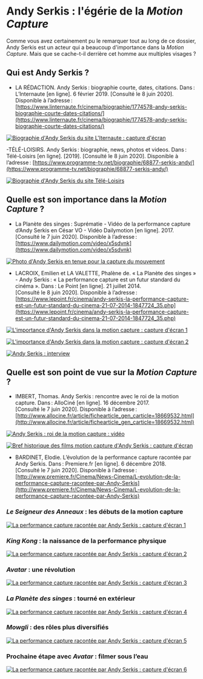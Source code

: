 # Andy Serkis : l'égérie de la *Motion Capture*

Comme vous avez certainement pu le remarquer tout au long de ce dossier, Andy Serkis est un acteur qui a beaucoup d'importance dans la *Motion Capture*. Mais que se cache-t-il derrière cet homme aux multiples visages ?

## Qui est Andy Serkis ?

- LA RÉDACTION. Andy Serkis : biographie courte, dates, citations. Dans : L’Internaute [en ligne]. 6 février 2019. [Consulté le 8 juin 2020]. Disponible à l’adresse : [https://www.linternaute.fr/cinema/biographie/1774578-andy-serkis-biographie-courte-dates-citations/](https://www.linternaute.fr/cinema/biographie/1774578-andy-serkis-biographie-courte-dates-citations/)

[![Biographie d'Andy Serkis du site L'Iternaute : capture d'écran](Images/andyserkisbio1.PNG)](https://www.linternaute.fr/cinema/biographie/1774578-andy-serkis-biographie-courte-dates-citations/)

-TÉLÉ-LOISIRS. Andy Serkis : biographie, news, photos et videos. Dans : Télé-Loisirs [en ligne]. [2019]. [Consulté le 8 juin 2020]. Disponible à l’adresse : [https://www.programme-tv.net/biographie/68877-serkis-andy/](https://www.programme-tv.net/biographie/68877-serkis-andy/)

[![Biographie d'Andy Serkis du site Télé-Loisirs](Images/andyserkisbio2.PNG)](https://www.programme-tv.net/biographie/68877-serkis-andy/)

## Quelle est son importance dans la *Motion Capture* ?

- La Planète des singes : Suprématie - Vidéo de la performance capture d’Andy Serkis en César VO - Vidéo Dailymotion [en ligne]. 2017. [Consulté le 7 juin 2020]. Disponible à l’adresse : [https://www.dailymotion.com/video/x5sdvnk](https://www.dailymotion.com/video/x5sdvnk)

[![Photo d'Andy Serkis en tenue pour la capture du mouvement](Images/andyserkisperformancecapture.PNG)](https://www.dailymotion.com/video/x5sdvnk)

- LACROIX, Emilien et LA VALETTE, Phalène de. « La Planète des singes » - Andy Serkis : « La performance capture est un futur standard du cinéma ». Dans : Le Point [en ligne]. 21 juillet 2014. [Consulté le 8 juin 2020]. Disponible à l’adresse : [https://www.lepoint.fr/cinema/andy-serkis-la-performance-capture-est-un-futur-standard-du-cinema-21-07-2014-1847724_35.php](https://www.lepoint.fr/cinema/andy-serkis-la-performance-capture-est-un-futur-standard-du-cinema-21-07-2014-1847724_35.php)

[![L'importance d'Andy Serkis dans la motion capture : capture d'écran 1](Images/andyserkisimportance1.PNG)](https://www.lepoint.fr/cinema/andy-serkis-la-performance-capture-est-un-futur-standard-du-cinema-21-07-2014-1847724_35.php)

[![L'importance d'Andy Serkis dans la motion capture : capture d'écran 2](Images/andyserkisimportance2.PNG)](https://www.lepoint.fr/cinema/andy-serkis-la-performance-capture-est-un-futur-standard-du-cinema-21-07-2014-1847724_35.php)

[![Andy Serkis : interview](Images/andyserkisimportance3.PNG)](https://www.lepoint.fr/cinema/andy-serkis-la-performance-capture-est-un-futur-standard-du-cinema-21-07-2014-1847724_35.php)

## Quelle est son point de vue sur la *Motion Capture* ?

- IMBERT, Thomas. Andy Serkis : rencontre avec le roi de la motion capture. Dans : AlloCiné [en ligne]. 16 décembre 2017. [Consulté le 7 juin 2020]. Disponible à l’adresse : [http://www.allocine.fr/article/fichearticle_gen_carticle=18669532.html](http://www.allocine.fr/article/fichearticle_gen_carticle=18669532.html)

[![Andy Serkis : roi de la motion capture : vidéo](Images/andyserkisraconte1.PNG)](http://www.allocine.fr/article/fichearticle_gen_carticle=18669532.html)

[![Bref historique des films *motion capture* d'Andy Serkis : capture d'écran](Images/andyserkisraconte2.PNG)](http://www.allocine.fr/article/fichearticle_gen_carticle=18669532.html)

- BARDINET, Elodie. L’évolution de la performance capture racontée par Andy Serkis. Dans : Premiere.fr [en ligne]. 6 décembre 2018. [Consulté le 7 juin 2020]. Disponible à l’adresse : [http://www.premiere.fr/Cinema/News-Cinema/L-evolution-de-la-performance-capture-racontee-par-Andy-Serkis](http://www.premiere.fr/Cinema/News-Cinema/L-evolution-de-la-performance-capture-racontee-par-Andy-Serkis)

### *Le Seigneur des Anneaux* : les débuts de la motion capture

[![La performance capture racontée par Andy Serkis : capture d'écran 1](Images/perfraconteandyserkis1.PNG)](http://www.premiere.fr/Cinema/News-Cinema/L-evolution-de-la-performance-capture-racontee-par-Andy-Serkis)

### *King Kong* : la naissance de la performance physique

[![La performance capture racontée par Andy Serkis : capture d'écran 2](Images/perfraconteandyserkis2.PNG)](http://www.premiere.fr/Cinema/News-Cinema/L-evolution-de-la-performance-capture-racontee-par-Andy-Serkis)

### *Avatar* : une révolution

[![La performance capture racontée par Andy Serkis : capture d'écran 3](Images/perfraconteandyserkis3.PNG)](http://www.premiere.fr/Cinema/News-Cinema/L-evolution-de-la-performance-capture-racontee-par-Andy-Serkis)

### *La Planète des singes* : tourné en extérieur

[![La performance capture racontée par Andy Serkis : capture d'écran 4](Images/perfraconteandyserkis4.PNG)](http://www.premiere.fr/Cinema/News-Cinema/L-evolution-de-la-performance-capture-racontee-par-Andy-Serkis)

### *Mowgli* : des rôles plus diversifiés

[![La performance capture racontée par Andy Serkis : capture d'écran 5](Images/perfraconteandyserkis5.PNG)](http://www.premiere.fr/Cinema/News-Cinema/L-evolution-de-la-performance-capture-racontee-par-Andy-Serkis)

### Prochaine étape avec *Avatar* : filmer sous l’eau

[![La performance capture racontée par Andy Serkis : capture d'écran 6](Images/perfraconteandyserkis6.PNG)](http://www.premiere.fr/Cinema/News-Cinema/L-evolution-de-la-performance-capture-racontee-par-Andy-Serkis)
